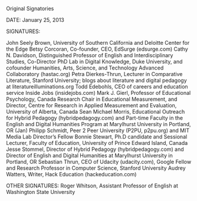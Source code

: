 Original Signatories


DATE:  January 25, 2013

SIGNATURES:  

John Seely Brown, University of Southern California and Deloitte Center for the Edge
Betsy Corcoran, Co-founder, CEO, EdSurge (edsurge.com)
Cathy N. Davidson, Distinguished Professor of English and Interdisciplinary Studies, Co-Director PhD Lab in Digital Knowledge, Duke University, and cofounder Humanities, Arts, Science, and Technology Advanced Collaboratory (hastac.org)
Petra Dierkes-Thrun, Lecturer in Comparative Literature, Stanford University; blogs about literature and digital pedagogy at literatureilluminations.org
Todd Edebohls, CEO of careers and education service Inside Jobs (insidejobs.com)
Mark J. Gierl, Professor of Educational Psychology, Canada Research Chair in Educational Measurement, and Director, Centre for Research in Applied Measurement and Evaluation, University of Alberta, Canada
Sean Michael Morris, Educational Outreach for Hybrid Pedagogy (hybridpedagogy.com) and Part-time Faculty in the English and Digital Humanities Program at Marylhurst University in Portland, OR
(Jan) Philipp Schmidt, Peer 2 Peer University (P2PU, p2pu.org) and MIT Media Lab Director’s Fellow
Bonnie Stewart, Ph.D candidate and Sessional Lecturer, Faculty of Education, University of Prince Edward Island, Canada
Jesse Stommel, Director of Hybrid Pedagogy (hybridpedagogy.com) and Director of English and Digital Humanities at Marylhurst University in Portland, OR
Sebastian Thrun, CEO of Udacity (udacity.com), Google Fellow and Research Professor in Computer Science, Stanford University
Audrey Watters, Writer, Hack Education (hackeducation.com)

OTHER SIGNATURES:
Roger Whitson, Assistant Professor of English at Washington State University
